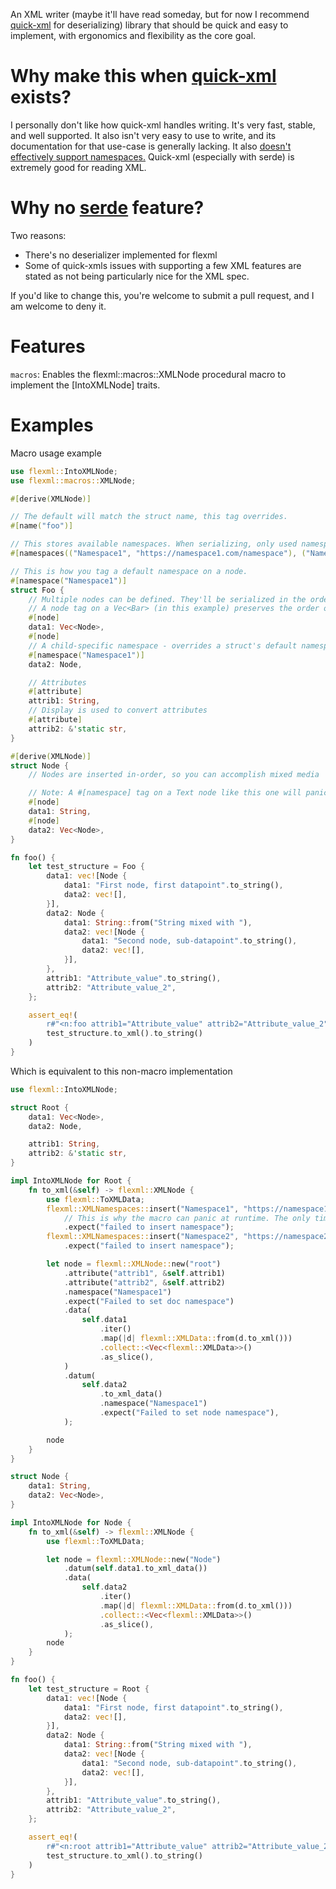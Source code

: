 An XML writer (maybe it'll have read someday, but for now I recommend [quick-xml] for deserializing) library that should be quick and easy to implement, with ergonomics and flexibility as the core goal.

# Why make this when [quick-xml] exists?
I personally don't like how quick-xml handles writing. It's very fast, stable, and well supported. It also isn't very easy to use to write, and its documentation for that use-case is generally lacking. It also [doesn't effectively support namespaces.](https://github.com/tafia/quick-xml/issues/218)
Quick-xml (especially with serde) is extremely good for reading XML.

# Why no [serde] feature?
Two reasons:
- There's no deserializer implemented for flexml
- Some of quick-xmls issues with supporting a few XML features are stated as not being particularly nice for the XML spec.

If you'd like to change this, you're welcome to submit a pull request, and I am welcome to deny it.

# Features
`macros`: Enables the flexml::macros::XMLNode procedural macro to implement the [IntoXMLNode] traits.

# Examples
Macro usage example
```rust
use flexml::IntoXMLNode;
use flexml::macros::XMLNode;

#[derive(XMLNode)]

// The default will match the struct name, this tag overrides.
#[name("foo")]

// This stores available namespaces. When serializing, only used namespaces will be rendered into the final document.
#[namespaces(("Namespace1", "https://namespace1.com/namespace"), ("Namespace2", "https://namespace2.com/namespace"))]

// This is how you tag a default namespace on a node.
#[namespace("Namespace1")]
struct Foo {
    // Multiple nodes can be defined. They'll be serialized in the order they appear on the struct.
    // A node tag on a Vec<Bar> (in this example) preserves the order of the Vec when serializing.
    #[node]
    data1: Vec<Node>,
    #[node]
    // A child-specific namespace - overrides a struct's default namespace.
    #[namespace("Namespace1")]
    data2: Node,

    // Attributes
    #[attribute]
    attrib1: String,
    // Display is used to convert attributes
    #[attribute]
    attrib2: &'static str,
}

#[derive(XMLNode)]
struct Node {
    // Nodes are inserted in-order, so you can accomplish mixed media

    // Note: A #[namespace] tag on a Text node like this one will panic at runtime.
    #[node]
    data1: String,
    #[node]
    data2: Vec<Node>,
}

fn foo() {
    let test_structure = Foo {
        data1: vec![Node {
            data1: "First node, first datapoint".to_string(),
            data2: vec![],
        }],
        data2: Node {
            data1: String::from("String mixed with "),
            data2: vec![Node {
                data1: "Second node, sub-datapoint".to_string(),
                data2: vec![],
            }],
        },
        attrib1: "Attribute_value".to_string(),
        attrib2: "Attribute_value_2",
    };

    assert_eq!(
        r#"<n:foo attrib1="Attribute_value" attrib2="Attribute_value_2" xmlns:n="https://namespace1.com/namespace"><Node>First node, first datapoint</Node><n:Node>String mixed with <Node>Second node, sub-datapoint</Node></n:Node></n:foo>"#,
        test_structure.to_xml().to_string()
    )
}
```

Which is equivalent to this non-macro implementation

```rust
use flexml::IntoXMLNode;

struct Root {
    data1: Vec<Node>,
    data2: Node,

    attrib1: String,
    attrib2: &'static str,
}

impl IntoXMLNode for Root {
    fn to_xml(&self) -> flexml::XMLNode {
        use flexml::ToXMLData;
        flexml::XMLNamespaces::insert("Namespace1", "https://namespace1.com/namespace")
            // This is why the macro can panic at runtime. The only time this should error is in the event of a RWLock poison error, which should be very rare.
            .expect("failed to insert namespace");
        flexml::XMLNamespaces::insert("Namespace2", "https://namespace2.com/namespace")
            .expect("failed to insert namespace");

        let node = flexml::XMLNode::new("root")
            .attribute("attrib1", &self.attrib1)
            .attribute("attrib2", &self.attrib2)
            .namespace("Namespace1")
            .expect("Failed to set doc namespace")
            .data(
                self.data1
                    .iter()
                    .map(|d| flexml::XMLData::from(d.to_xml()))
                    .collect::<Vec<flexml::XMLData>>()
                    .as_slice(),
            )
            .datum(
                self.data2
                    .to_xml_data()
                    .namespace("Namespace1")
                    .expect("Failed to set node namespace"),
            );

        node
    }
}

struct Node {
    data1: String,
    data2: Vec<Node>,
}

impl IntoXMLNode for Node {
    fn to_xml(&self) -> flexml::XMLNode {
        use flexml::ToXMLData;

        let node = flexml::XMLNode::new("Node")
            .datum(self.data1.to_xml_data())
            .data(
                self.data2
                    .iter()
                    .map(|d| flexml::XMLData::from(d.to_xml()))
                    .collect::<Vec<flexml::XMLData>>()
                    .as_slice(),
            );
        node
    }
}

fn foo() {
    let test_structure = Root {
        data1: vec![Node {
            data1: "First node, first datapoint".to_string(),
            data2: vec![],
        }],
        data2: Node {
            data1: String::from("String mixed with "),
            data2: vec![Node {
                data1: "Second node, sub-datapoint".to_string(),
                data2: vec![],
            }],
        },
        attrib1: "Attribute_value".to_string(),
        attrib2: "Attribute_value_2",
    };

    assert_eq!(
        r#"<n:root attrib1="Attribute_value" attrib2="Attribute_value_2" xmlns:n="https://namespace1.com/namespace"><Node>First node, first datapoint</Node><n:Node>String mixed with <Node>Second node, sub-datapoint</Node></n:Node></n:root>"#,
        test_structure.to_xml().to_string()
    )
}
```

 [quick-xml]: https://docs.rs/quick-xml/latest/quick_xml/
 [serde]: https://serde.rs/

